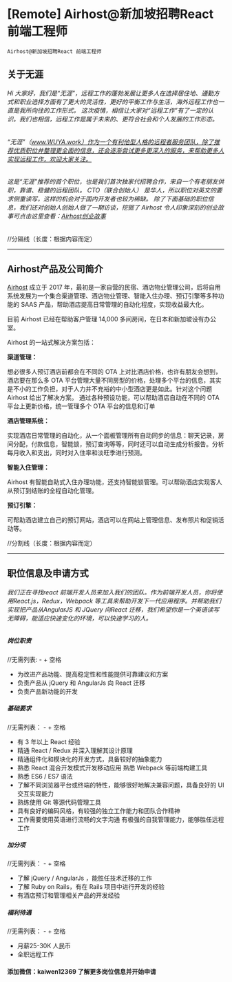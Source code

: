 # [Remote] Airhost@新加坡招聘React 前端工程师

```
Airhost@新加坡招聘React 前端工程师
```

## 关于无涯

###### Hi 大家好，我们是“无涯”，远程工作的蓬勃发展让更多人在选择居住地、通勤方式和职业选择方面有了更大的灵活性，更好的平衡工作与生活，海外远程工作也一直是我所向往的工作形式。 这次疫情，相信让大家对“远程工作”有了一定的认识。我们也相信，远程工作是属于未来的、更符合社会和个人发展的工作形态。

######  “无涯”（www.WUYA.work）作为一个有利他型人格的远程者服务团队，除了推荐优质职位并整理更全面的信息，还会逐渐尝试更多更深入的服务，来帮助更多人实现远程工作，欢迎大家关注。

###### 这是“无涯”推荐的首个职位，也是我们首次独家代招聘合作，来自一个有老朋友供职，靠谱、稳健的远程团队。 CTO（联合创始人） 是华人，所以职位对英文的要求侧重读写，这样的机会对于国内开发者也较为稀缺。 除了下面基础的职位信息，我们还对创始人创始人做了一期访谈，挖掘了 Airhost 令人印象深刻的创业故事可点击这里查看：[Airhost创业故事](https://eleduck.com/posts/erdf2w)

//分隔线（长度：根据内容而定）

---



## **Airhost产品及公司简介**

[Airhost](https://airhost.co/)  成立于 2017 年，最初是一家自营的民宿、酒店物业管理公司，后将自用系统发展为一个集合渠道管理、酒店物业管理、智能入住办理、预订引擎等多种功能的 SAAS 产品，帮助酒店提高日常管理的自动化程度，实现收益最大化。

目前 Airhost 已经在帮助客户管理 14,000 多间房间，在日本和新加坡设有办公室。

Airhost 的一站式解决方案包括：

**渠道管理：**

想必很多人预订酒店前都会在不同的 OTA 上对比酒店价格，也许有朋友会想到，酒店要在那么多 OTA 平台管理大量不同房型的价格，处理多个平台的信息，其实是不小的工作负担，对于人力并不充裕的中小型酒店更是如此。针对这个问题 Airhost 给出了解决方案。 通过各种预设功能，可以帮助酒店自动在不同的 OTA 平台上更新价格，统一管理多个 OTA 平台的信息和订单

**酒店管理系统：**

实现酒店日常管理的自动化，从一个面板管理所有自动同步的信息：聊天记录，房间分配，付款信息，智能锁，预订查询等等，同时还可以自动生成分析报告。分析每月收入和支出，同时对入住率和淡旺季进行预测。

**智能入住管理：**

Airhost 有智能自助式入住办理功能，还支持智能锁管理。可以帮助酒店实现客人从预订到结账的全程自动化管理。

**预订引擎：**

可帮助酒店建立自己的预订网站，酒店可以在网站上管理信息、发布照片和促销活动等。

//分割线（长度：根据内容而定）

---

## **职位信息及申请方式**

###### 我们正在寻找react 前端开发人员来加入我们的团队。作为前端开发人员，你将使用React.js，Redux，Webpack 等工具来帮助开发下一代应用程序。并帮助我们实现把产品从AngularJS 和 JQuery 向React 迁移，我们希望你是一个英语读写无障碍，能适应快速变化的环境，可以快速学习的人。

##### **岗位职责**

//无需列表: - + 空格

- 为改进产品功能、提高稳定性和性能提供可靠建议和方案
- 负责产品从 jQuery 和 AngularJs 向 React 迁移
- 负责产品新功能的开发

##### 基础要求

//无需列表： - + 空格

- 有 3 年以上 React 经验
- 精通 React / Redux 并深入理解其设计原理
- 精通组件化和模块化的开发方式，具备较好的抽象能力
- 熟悉 React 混合开发模式开发移动应用 熟悉 Webpack 等前端构建工具
- 熟悉 ES6 / ES7 语法
- 了解不同浏览器平台或终端的特性，能够很好地解决兼容问题，具备良好的 UI 交互实现能力
- 熟练使用 Git 等源代码管理工具
- 具有良好的编码风格，有较强的独立工作能力和团队合作精神
- 工作需要使用英语进行流畅的文字沟通 有极强的自我管理能力，能够胜任远程工作

##### 加分项

//无需列表： - + 空格

- 了解 jQuery / AngularJs ，能胜任技术迁移的工作
- 了解 Ruby on Rails，有在 Rails 项目中进行开发的经验
- 有酒店预订和管理相关产品的开发经验

##### 福利待遇

//无需列表： - + 空格

- 月薪25-30K 人民币
- 全职远程工作

#### **添加微信：kaiwen12369 了解更多岗位信息并开始申请**

